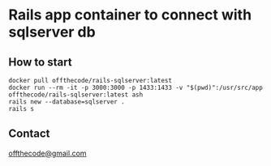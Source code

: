 # Rails app container to connect with sqlserver db

## How to start

```
docker pull offthecode/rails-sqlserver:latest
docker run --rm -it -p 3000:3000 -p 1433:1433 -v "$(pwd)":/usr/src/app offthecode/rails-sqlserver:latest ash
rails new --database=sqlserver .
rails s
```

## Contact

offthecode@gmail.com

